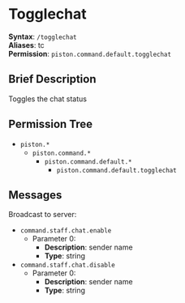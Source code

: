 # Togglechat
**Syntax**: `/togglechat` \
**Aliases**: tc \
**Permission**: `piston.command.default.togglechat`

## Brief Description
Toggles the chat status

## Permission Tree
- `piston.*`
  - `piston.command.*`
    - `piston.command.default.*`
      - `piston.command.default.togglechat`

## Messages
Broadcast to server:
* `command.staff.chat.enable`
  * Parameter 0: 
    * **Description**: sender name
    * **Type**: string
* `command.staff.chat.disable`
  * Parameter 0: 
    * **Description**: sender name
    * **Type**: string